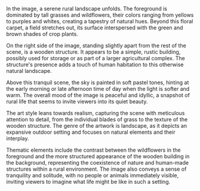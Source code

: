  In the image, a serene rural landscape unfolds. The foreground is dominated by tall grasses and wildflowers, their colors ranging from yellows to purples and whites, creating a tapestry of natural hues. Beyond this floral carpet, a field stretches out, its surface interspersed with the green and brown shades of crop plants.

On the right side of the image, standing slightly apart from the rest of the scene, is a wooden structure. It appears to be a simple, rustic building, possibly used for storage or as part of a larger agricultural complex. The structure's presence adds a touch of human habitation to this otherwise natural landscape.

Above this tranquil scene, the sky is painted in soft pastel tones, hinting at the early morning or late afternoon time of day when the light is softer and warm. The overall mood of the image is peaceful and idyllic, a snapshot of rural life that seems to invite viewers into its quiet beauty.

The art style leans towards realism, capturing the scene with meticulous attention to detail, from the individual blades of grass to the texture of the wooden structure. The genre of the artwork is landscape, as it depicts an expansive outdoor setting and focuses on natural elements and their interplay.

Thematic elements include the contrast between the wildflowers in the foreground and the more structured appearance of the wooden building in the background, representing the coexistence of nature and human-made structures within a rural environment. The image also conveys a sense of tranquility and solitude, with no people or animals immediately visible, inviting viewers to imagine what life might be like in such a setting. 

